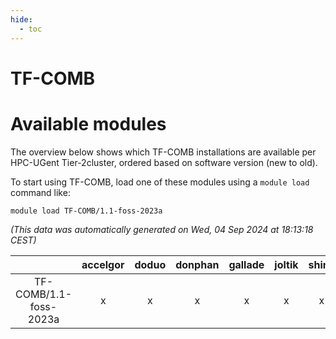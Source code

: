 ```yaml
---
hide:
  - toc
---
```


TF-COMB
=======

# Available modules


The overview below shows which TF-COMB installations are available per HPC-UGent Tier-2cluster, ordered based on software version (new to old).

To start using TF-COMB, load one of these modules using a `module load` command like:

```shell
module load TF-COMB/1.1-foss-2023a
```

*(This data was automatically generated on Wed, 04 Sep 2024 at 18:13:18 CEST)*  

| |accelgor|doduo|donphan|gallade|joltik|shinx|skitty|
| :---: | :---: | :---: | :---: | :---: | :---: | :---: | :---: |
|TF-COMB/1.1-foss-2023a|x|x|x|x|x|x|x|
